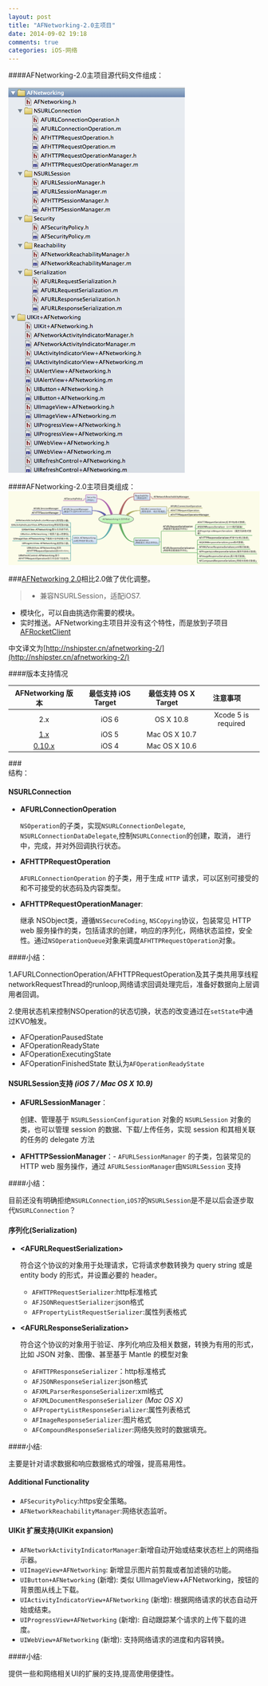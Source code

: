 ```yaml
---
layout: post
title: "AFNetworking-2.0主项目"
date: 2014-09-02 19:18
comments: true
categories: iOS-网络
---
```



####AFNetworking-2.0主项目源代码文件组成：
<!--more-->

![image](/images/post/2014-09-02-afnetworking-2-dot-0/afnetworking_code_overview.png)

####AFNetworking-2.0主项目类组成：
![image](/images/post/2014-09-02-afnetworking-2-dot-0/AFNetworking_class_overview.png)


###[AFNetworking 2.0](https://github.com/AFNetworking/AFNetworking)相比2.0做了优化调整。
>* 兼容NSURLSession，适配iOS7.
* 模块化，可以自由挑选你需要的模块。
* 实时推送。AFNetworking主项目并没有这个特性，而是放到子项目[AFRocketClient](https://github.com/AFNetworking/AFRocketClient)

中文译文为[http://nshipster.cn/afnetworking-2/](http://nshipster.cn/afnetworking-2/)

####版本支持情况

|  AFNetworking 版本 &nbsp;&nbsp;&nbsp;&nbsp;|   最低支持 iOS Target  &nbsp;&nbsp;&nbsp;&nbsp;|     最低支持 OS X Target      &nbsp;&nbsp;&nbsp;&nbsp;|     注意事项          &nbsp;&nbsp;&nbsp;&nbsp; |
|:-----------------:|:---------------------:|:----------------------------:|:--------------------:|
|          2.x      |      iOS 6            |           OS X 10.8          | Xcode 5 is required  
|          [1.x](https://github.com/AFNetworking/AFNetworking/tree/1.x)      |      iOS 5            |         Mac OS X 10.7        |                      
|         [0.10.x](https://github.com/AFNetworking/AFNetworking/tree/0.10.x)    |      iOS 4            |         Mac OS X 10.6        |                      


###<br>结构：<br>

#### NSURLConnection

  - **AFURLConnectionOperation**
  
      `NSOperation`的子类，实现`NSURLConnectionDelegate`,
`NSURLConnectionDataDelegate`,控制`NSURLConnection`的创建，取消，
进行中，完成，并对外回调执行状态。

  - **AFHTTPRequestOperation**
  
       `AFURLConnectionOperation` 的子类，用于生成 `HTTP` 请求，可以区别可接受的和不可接受的状态码及内容类型。

  - **AFHTTPRequestOperationManager**:
  
      继承 NSObject类，遵循`NSSecureCoding`, `NSCopying`协议，包装常见 HTTP web 服务操作的类，包括请求的创建，响应的序列化，网络状态监控，安全性。通过`NSOperationQueue`对象来调度`AFHTTPRequestOperation`对象。
      
  
####小结：
  
   1.AFURLConnectionOperation/AFHTTPRequestOperation及其子类共用享线程networkRequestThread的runloop,网络请求回调处理完后，准备好数据向上层调用者回调。
   
   2.使用状态机来控制NSOperation的状态切换，状态的改变通过在`setState`中通过KVO触发。
      
   * AFOperationPausedState
   * AFOperationReadyState
   * AFOperationExecutingState 
   * AFOperationFinishedState
   默认为`AFOperationReadyState` 
      
      
#### NSURLSession支持 _(iOS 7 / Mac OS X 10.9)_

- **AFURLSessionManager**：

   创建、管理基于 `NSURLSessionConfiguration` 对象的 `NSURLSession` 对象的类，也可以管理 session 的数据、下载/上传任务，实现 session 和其相关联的任务的 delegate 方法
- **AFHTTPSessionManager**：- `AFURLSessionManager` 的子类，包装常见的 HTTP web 服务操作，通过 `AFURLSessionManager`由`NSURLSession` 支持

####小结：

   目前还没有明确拒绝`NSURLConnection`,`iOS7`的`NSURLSession`是不是以后会逐步取代`NSURLConnection`？
   

#### 序列化(Serialization)

* **\<AFURLRequestSerialization>** 
    
    符合这个协议的对象用于处理请求，它将请求参数转换为 query string 或是 entity body 的形式，并设置必要的 header。

  - `AFHTTPRequestSerializer`:http标准格式
  - `AFJSONRequestSerializer`:json格式
  - `AFPropertyListRequestSerializer`:属性列表格式
  
* **\<AFURLResponseSerialization>**

    符合这个协议的对象用于验证、序列化响应及相关数据，转换为有用的形式，比如 JSON 对象、图像、甚至基于 Mantle 的模型对象

  - `AFHTTPResponseSerializer`：http标准格式
  - `AFJSONResponseSerializer`:json格式
  - `AFXMLParserResponseSerializer`:xml格式
  - `AFXMLDocumentResponseSerializer` _(Mac OS X)_
  - `AFPropertyListResponseSerializer`:属性列表格式
  - `AFImageResponseSerializer`:图片格式
  - `AFCompoundResponseSerializer`:网络失败时的数据填充。
  
####小结:

  主要是针对请求数据和响应数据格式的增强，提高易用性。
     

#### Additional Functionality

- `AFSecurityPolicy`:https安全策略。
- `AFNetworkReachabilityManager`:网络状态监听。

#### UIKit 扩展支持(UIKit expansion) 

* `AFNetworkActivityIndicatorManager`:新增自动开始或结束状态栏上的网络指示器。
* `UIImageView+AFNetworking`: 新增显示图片前剪裁或者加滤镜的功能。
* `UIButton+AFNetworking` (新增): 类似 UIImageView+AFNetworking，按钮的背景图从线上下载。
* `UIActivityIndicatorView+AFNetworking` (新增): 根据网络请求的状态自动开始或结束。
* `UIProgressView+AFNetworking` (新增): 自动跟踪某个请求的上传下载的进度。
* `UIWebView+AFNetworking` (新增): 支持网络请求的进度和内容转换。

####小结:

   提供一些和网络相关UI的扩展的支持,提高使用便捷性。





